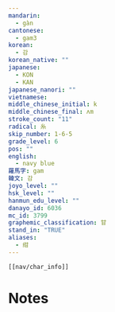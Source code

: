 ```yaml
---
mandarin:
  - gàn
cantonese:
  - gam3
korean:
  - 감
korean_native: ""
japanese:
  - KON
  - KAN
japanese_nanori: ""
vietnamese:
middle_chinese_initial: k
middle_chinese_final: ʌm
stroke_count: "11"
radical: 糸
skip_number: 1-6-5
grade_level: 6
pos: ""
english:
  - navy blue
羅馬字: gam
韓文: 감
joyo_level: ""
hsk_level: ""
hanmun_edu_level: ""
danayo_id: 6036
mc_id: 3799
graphemic_classification: 甘
stand_in: "TRUE"
aliases:
  - 绀
---
```

```meta-bind-embed
[[nav/char_info]]
```

# Notes
